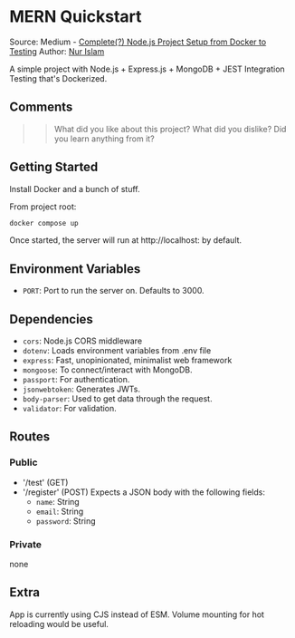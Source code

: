 # MERN Quickstart

Source: Medium - [Complete(?) Node.js Project Setup from Docker to Testing](https://medium.com/@nur_islam/complete-node-js-project-setup-from-docker-to-testing-docker-restfull-apis-with-node-js-9f384e06734a)
Author: [Nur Islam](https://medium.com/@nur_islam)

A simple project with Node.js + Express.js + MongoDB + JEST Integration Testing that's Dockerized.

## Comments

>> What did you like about this project? What did you dislike? Did you learn anything from it?

## Getting Started

Install Docker and a bunch of stuff. 

From project root:

```bash
docker compose up
```

Once started, the server will run at http://localhost:<PORT> by default.

## Environment Variables

- `PORT`: Port to run the server on. Defaults to 3000.

## Dependencies

- `cors`: Node.js CORS middleware
- `dotenv`: Loads environment variables from .env file
- `express`: Fast, unopinionated, minimalist web framework
- `mongoose`: To connect/interact with MongoDB.
- `passport`: For authentication.
- `jsonwebtoken`: Generates JWTs.
- `body-parser`: Used to get data through the request.
- `validator`: For validation.

## Routes

### Public
- '/test' (GET)
- '/register' (POST) Expects a JSON body with the following fields:
  - `name`: String
  - `email`: String
  - `password`: String

### Private

none

## Extra

App is currently using CJS instead of ESM.
Volume mounting for hot reloading would be useful.
